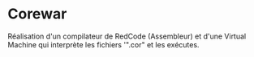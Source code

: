 # Corewar
Réalisation d'un compilateur de RedCode (Assembleur) et d'une Virtual Machine qui interprète les fichiers '".cor" et les exécutes.
